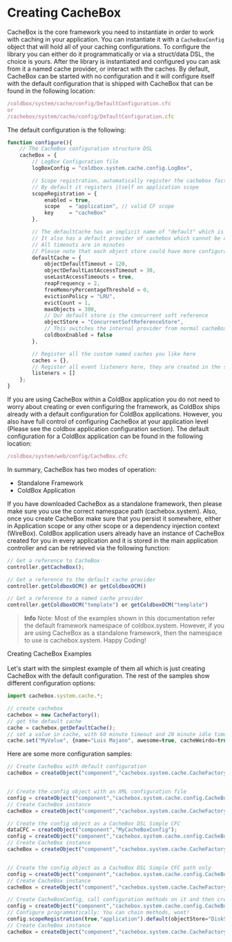 # Creating CacheBox

CacheBox is the core framework you need to instantiate in order to work with caching in your application. You can instantiate it with a `CacheBoxConfig` object that will hold all of your caching configurations. To configure the library you can either do it programmatically or via a struct/data DSL, the choice is yours. After the library is instantiated and configured you can ask from it a named cache provider, or interact with the caches. By default, CacheBox can be started with no configuration and it will configure itself with the default configuration that is shipped with CacheBox that can be found in the following location:

```javascript
/coldbox/system/cache/config/DefaultConfiguration.cfc
or
/cachebox/system/cache/config/DefaultConfiguration.cfc
```

The default configuration is the following:

```javascript
function configure(){
    // The CacheBox configuration structure DSL
    cacheBox = {
        // LogBox Configuration file
        logBoxConfig = "coldbox.system.cache.config.LogBox",

        // Scope registration, automatically register the cachebox factory instance on any CF scope
        // By default it registers itself on application scope
        scopeRegistration = {
            enabled = true,
            scope   = "application", // valid CF scope
            key     = "cacheBox"
        },

        // The defaultCache has an implicit name of "default" which is a reserved cache name
        // It also has a default provider of cachebox which cannot be changed.
        // All timeouts are in minutes
        // Please note that each object store could have more configuration properties
        defaultCache = {
            objectDefaultTimeout = 120,
            objectDefaultLastAccessTimeout = 30,
            useLastAccessTimeouts = true,
            reapFrequency = 2,
            freeMemoryPercentageThreshold = 0,
            evictionPolicy = "LRU",
            evictCount = 1,
            maxObjects = 300,
            // Our default store is the concurrent soft reference
            objectStore = "ConcurrentSoftReferenceStore",
            // This switches the internal provider from normal cacheBox to coldbox enabled cachebox
            coldboxEnabled = false
        },

        // Register all the custom named caches you like here
        caches = {},
        // Register all event listeners here, they are created in the specified order
        listeners = []
    };
}
```

If you are using CacheBox within a ColdBox application you do not need to worry about creating or even configuring the framework, as ColdBox ships already with a default configuration for ColdBox applications. However, you also have full control of configuring CacheBox at your application level (Please see the coldbox application configuration section). The default configuration for a ColdBox application can be found in the following location:

```javascript
/coldbox/system/web/config/CacheBox.cfc
```

In summary, CacheBox has two modes of operation:
* Standalone Framework
* ColdBox Application

If you have downloaded CacheBox as a standalone framework, then please make sure you use the correct namespace path (cachebox.system). Also, once you create CacheBox make sure that you persist it somewhere, either in Application scope or any other scope or a dependency injection context (WireBox). ColdBox application users already have an instance of CacheBox created for you in every application and it is stored in the main application controller and can be retrieved via the following function:

```javascript
// Get a reference to CacheBox
controller.getCacheBox();

// Get a reference to the default cache provider
controller.getColdboxOCM() or getColdboxOCM()

// Get a reference to a named cache provider
controller.getColdboxOCM("template") or getColdboxOCM("template")
```

> **Info** Note: Most of the examples shown in this documentation refer the default framework namespace of coldbox.system. However, if you are using CacheBox as a standalone framework, then the namespace to use is cachebox.system. Happy Coding!

Creating CacheBox Examples <br>
<br>
 Let's start with the simplest example of them all which is just creating CacheBox with the default configuration. The rest of the samples show different configuration options:

```javascript
import cachebox.system.cache.*;

// create cachebox
cachebox = new CacheFactory();
// get the default cache
cache = cachebox.getDefaultCache();
// set a value in cache, with 60 minute timeout and 20 minute idle timeout.
cache.set("MyValue", {name="Luis Majano", awesome=true, cacheWeirdo=true}, 60,20);
```

Here are some more configuration samples:

```javascript
// Create CacheBox with default configuration
cacheBox = createObject("component","cachebox.system.cache.CacheFactory").init();


// Create the config object with an XML configuration file
config = createObject("component","cachebox.system.cache.config.CacheBoxConfig").init(expandPath('cachebox.xml'));
// Create CacheBox instance
cacheBox = createObject("component","cachebox.system.cache.CacheFactory").init(config);

// Create the config object as a CacheBox DSL Simple CFC
dataCFC = createObject("component","MyCacheBoxConfig");
config = createObject("component","cachebox.system.cache.config.CacheBoxConfig").init(CFCConfig=dataCFC);
// Create CacheBox instance
cacheBox = createObject("component","cachebox.system.cache.CacheFactory").init(config);


// Create the config object as a CacheBox DSL Simple CFC path only
config = createObject("component","cachebox.system.cache.config.CacheBoxConfig").init(CFCConfigPath="MyCacheBoxConfig");
// Create CacheBox instance
cacheBox = createObject("component","cachebox.system.cache.CacheFactory").init(config);

// Create CacheBoxConfig, call configuration methods on it and then create the factory
config = createObject("component","cachebox.system.cache.config.CacheBoxConfig").init();
// Configure programmatically: You can chain methods, woot!
config.scopeRegistration(true,"application").default(objectStore="DiskStore",maxObject=200);
// Create CacheBox instance
cacheBox = createObject("component","cachebox.system.cache.CacheFactory").init(config);
```



